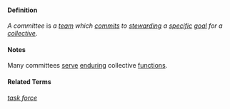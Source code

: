 #### Definition

*A committee* is *a [team](https://github.com/gcassel/Modular-Organizing-Terminology/blob/master/terms/team.md) which [commits](https://github.com/gcassel/Modular-Organizing-Terminology/blob/master/terms/commit.md) to [stewarding](https://github.com/gcassel/Modular-Organizing-Terminology/blob/master/terms/steward.md) a [specific](https://github.com/gcassel/Modular-Organizing-Terminology/blob/master/terms/specific.md) [goal](https://github.com/gcassel/Modular-Organizing-Terminology/blob/master/terms/goal.md) for a [collective](https://github.com/gcassel/Modular-Organizing-Terminology/blob/master/terms/collective.md)*.

#### Notes

Many committees [serve](https://github.com/gcassel/Modular-Organizing-Terminology/blob/master/terms/serve.md) [enduring](https://github.com/gcassel/Modular-Organizing-Terminology/blob/master/terms/endure.md) collective [functions](https://github.com/gcassel/Modular-Organizing-Terminology/blob/master/terms/function.md).

#### Related Terms

*[task force](https://github.com/gcassel/Modular-Organizing-Terminology/blob/master/compound-terms/task-force.md)*
